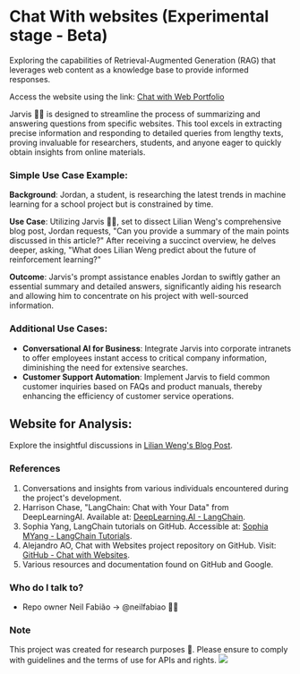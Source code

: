 # Chat With websites (Experimental stage - Beta)

Exploring the capabilities of Retrieval-Augmented Generation (RAG) that leverages web content as a knowledge base to provide informed responses. 

Access the website using the link: [Chat with Web Portfolio](https://chatwithweb-portfolio.streamlit.app)

Jarvis 🤖🔗 is designed to streamline the process of summarizing and answering questions from specific websites. This tool excels in extracting precise information and responding to detailed queries from lengthy texts, proving invaluable for researchers, students, and anyone eager to quickly obtain insights from online materials.

### Simple Use Case Example:
**Background**: Jordan, a student, is researching the latest trends in machine learning for a school project but is constrained by time.

**Use Case**: Utilizing Jarvis 🤖🔗, set to dissect Lilian Weng's comprehensive blog post, Jordan requests, "Can you provide a summary of the main points discussed in this article?" After receiving a succinct overview, he delves deeper, asking, "What does Lilian Weng predict about the future of reinforcement learning?"

**Outcome**: Jarvis's prompt assistance enables Jordan to swiftly gather an essential summary and detailed answers, significantly aiding his research and allowing him to concentrate on his project with well-sourced information.

### Additional Use Cases:
- **Conversational AI for Business**: Integrate Jarvis into corporate intranets to offer employees instant access to critical company information, diminishing the need for extensive searches.
- **Customer Support Automation**: Implement Jarvis to field common customer inquiries based on FAQs and product manuals, thereby enhancing the efficiency of customer service operations.

## Website for Analysis:
Explore the insightful discussions in [Lilian Weng's Blog Post](https://lilianweng.github.io/posts/2023-06-23-agent/).


### References ###

1. Conversations and insights from various individuals encountered during the project's development.
2. Harrison Chase, "LangChain: Chat with Your Data" from DeepLearningAI. Available at: [DeepLearning.AI - LangChain](https://www.deeplearning.ai/short-courses/langchain-chat-with-your-data/).
3. Sophia Yang, LangChain tutorials on GitHub. Accessible at: [Sophia MYang - LangChain Tutorials](https://github.com/sophiamyang/tutorials-LangChain).
4. Alejandro AO, Chat with Websites project repository on GitHub. Visit: [GitHub - Chat with Websites](https://github.com/alejandro-ao/chat-with-websites/tree/master).
5. Various resources and documentation found on GitHub and Google.

### Who do I talk to? ###

* Repo owner Neil Fabião -> @neilfabiao ✌🏾

### Note ###
This project was created for research purposes 🥲. Please ensure to comply with guidelines and the terms of use for APIs and rights.
![](https://komarev.com/ghpvc/?username=neilyJarvis260&color=blue)

   





